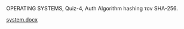 OPERATING SYSTEMS, Quiz-4, Auth
Algorithm hashing τον SHA-256.

[system.docx](https://github.com/user-attachments/files/18466333/system.docx)
